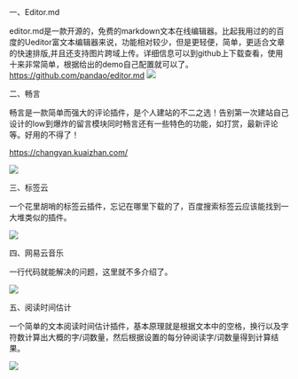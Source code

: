 一、Editor.md

​	editor.md是一款开源的，免费的markdown文本在线编辑器。比起我用过的的百度的Ueditor富文本编辑器来说，功能相对较少，但是更轻便，简单，更适合文章的快速排版,并且还支持图片跨域上传。详细信息可以到github上下载查看，使用十来非常简单，根据给出的demo自己配置就可以了。https://github.com/pandao/editor.md ![](http://p34qzbztu.bkt.clouddn.com/201802030247_973.jpg?imageView1/JannLee/md/01)

二、畅言

​	畅言是一款简单而强大的评论插件，是个人建站的不二之选！告别第一次建站自己设计的low到爆炸的留言模块同时畅言还有一些特色的功能，如打赏，最新评论等。好用的不得了！

https://changyan.kuaizhan.com/

  ![](http://p34qzbztu.bkt.clouddn.com/201802030248_171.jpg?imageView1/JannLee/md/01)

三、标签云

   一个花里胡哨的标签云插件，忘记在哪里下载的了，百度搜索标签云应该能找到一大堆类似的插件。





![](http://p34qzbztu.bkt.clouddn.com/201802030248_691.jpg?imageView1/JannLee/md/01)

 

四、网易云音乐 

一行代码就能解决的问题，这里就不多介绍了。

  ![](http://p34qzbztu.bkt.clouddn.com/201802030249_792.jpg?imageView1/JannLee/md/01)

五、阅读时间估计

一个简单的文本阅读时间估计插件，基本原理就是根据文本中的空格，换行以及字符数计算出大概的字/词数量，然后根据设置的每分钟阅读字/词数量得到计算结果。



  ![](http://p34qzbztu.bkt.clouddn.com/201802030250_760.jpg?imageView1/JannLee/md/01)

 
